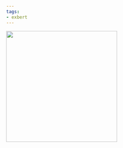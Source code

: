 ```yaml
---
tags:
- exbert
---
```


<a href="https://huggingface.co/exbert/?model=xlm-roberta-base">
	<img width="300px" src="https://hf-dinosaur.huggingface.co/exbert/button.png">
</a>
